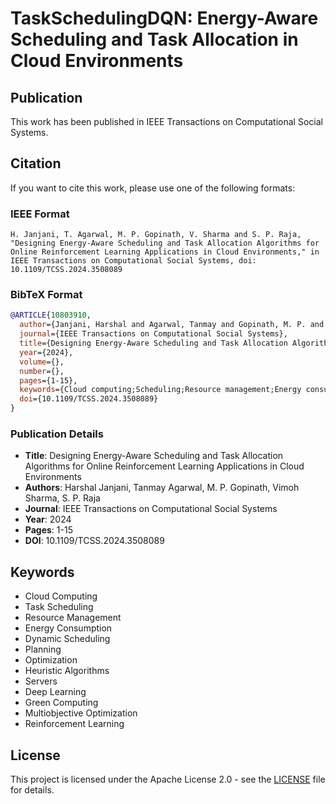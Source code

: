 # TaskSchedulingDQN: Energy-Aware Scheduling and Task Allocation in Cloud Environments 

## Publication

This work has been published in IEEE Transactions on Computational Social Systems.

## Citation

If you want to cite this work, please use one of the following formats:

### IEEE Format

```
H. Janjani, T. Agarwal, M. P. Gopinath, V. Sharma and S. P. Raja, "Designing Energy-Aware Scheduling and Task Allocation Algorithms for Online Reinforcement Learning Applications in Cloud Environments," in IEEE Transactions on Computational Social Systems, doi: 10.1109/TCSS.2024.3508089
```

### BibTeX Format

```bibtex
@ARTICLE{10803910,
  author={Janjani, Harshal and Agarwal, Tanmay and Gopinath, M. P. and Sharma, Vimoh and Raja, S. P.},
  journal={IEEE Transactions on Computational Social Systems},
  title={Designing Energy-Aware Scheduling and Task Allocation Algorithms for Online Reinforcement Learning Applications in Cloud Environments},
  year={2024},
  volume={},
  number={},
  pages={1-15},
  keywords={Cloud computing;Scheduling;Resource management;Energy consumption;Dynamic scheduling;Planning;Optimization;NOMA;Heuristic algorithms;Servers;Cloud computing;deep learning;green computing;multiobjective optimization;reinforcement learning},
  doi={10.1109/TCSS.2024.3508089}
}
```

### Publication Details

- **Title**: Designing Energy-Aware Scheduling and Task Allocation Algorithms for Online Reinforcement Learning Applications in Cloud Environments
- **Authors**: Harshal Janjani, Tanmay Agarwal, M. P. Gopinath, Vimoh Sharma, S. P. Raja
- **Journal**: IEEE Transactions on Computational Social Systems
- **Year**: 2024
- **Pages**: 1-15
- **DOI**: 10.1109/TCSS.2024.3508089

## Keywords

- Cloud Computing
- Task Scheduling
- Resource Management
- Energy Consumption
- Dynamic Scheduling
- Planning
- Optimization
- Heuristic Algorithms
- Servers
- Deep Learning
- Green Computing
- Multiobjective Optimization
- Reinforcement Learning

## License

This project is licensed under the Apache License 2.0 - see the [LICENSE](LICENSE) file for details.
